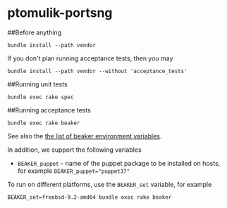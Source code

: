 # ptomulik-portsng

##Before anything

```code
bundle install --path vendor
```

If you don't plan running acceptance tests, then you may

```code
bundle install --path vendor --without 'acceptance_tests'
```

##Running unit tests

```console
bundle exec rake spec
```

##Running acceptance tests

```console
bundle exec rake beaker
```

See also the [the list of beaker environment variables](https://github.com/puppetlabs/beaker-rspec/blob/master/README.md#supported-env-variables).

In addition, we support the following variables

- ``BEAKER_puppet`` - name of the puppet package to be installed on hosts,
  for example ``BEAKER_puppet="puppet37"``


To run on different platforms, use the ``BEAKER_set`` variable, for example

```console
BEAKER_set=freebsd-9.2-amd64 bundle exec rake beaker
```

